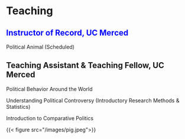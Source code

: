 # Teaching
    
## <span style="color:blue">Instructor of Record, UC Merced</span>
    
Political Animal (Scheduled)
    
## Teaching Assistant & Teaching Fellow, UC Merced
    
Political Behavior Around the World

Understanding Political Controversy (Introductory Research Methods & Statistics) 

Introduction to Comparative Politics

{{< figure src="/images/pig.jpeg">}}
    
